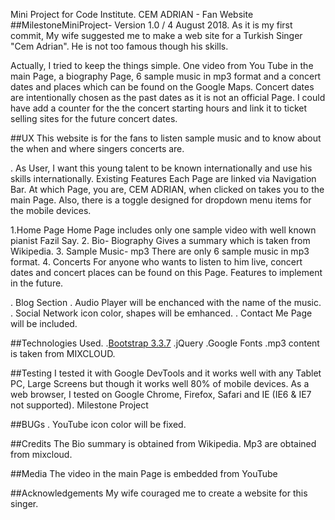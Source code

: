 Mini Project for Code Institute. CEM ADRIAN - Fan Website
##MilestoneMiniProject- Version 1.0 / 4 August 2018.
As it is my first commit, My wife suggested me to make a web site for a Turkish Singer "Cem Adrian". He is not too famous though his skills.

Actually, I tried to keep the things simple. One video from You Tube in the main Page, a biography Page, 6 sample music in mp3 format and a concert dates and places which can be found on the Google Maps.
Concert dates are intentionally chosen as the past dates as it is not an official Page.
I could have add a counter for the the concert starting hours and link it to ticket selling sites for the future concert dates.

##UX
This website is for the fans to listen sample music and to know about the when and where singers concerts are.

. As User, I want this young talent to be known internationally and use his skills internationally.
Existing Features
Each Page are linked via Navigation Bar. At which Page, you are, CEM ADRIAN, when clicked on takes you to the main Page. Also, there is a toggle designed for dropdown menu items for the mobile devices.

1.Home Page
Home Page includes only one sample video with well known pianist Fazil Say.
2.	Bio- Biography
Gives a summary which is taken from Wikipedia.
3.	Sample Music- mp3
There are only 6 sample music in mp3 format.
4.	Concerts
For anyone who wants to listen to him live, concert dates and concert places can be found on this Page.
Features to implement in the future.

. Blog Section . Audio Player will be enchanced with the name of the music. . Social Network icon color, shapes will be emhanced. . Contact Me Page will be included.

##Technologies Used.
.[Bootstrap 3.3.7](https://getbootstrap.com/docs/3.3/getting-started/)
.jQuery
.Google Fonts
.mp3 content is taken from MIXCLOUD.

##Testing
I tested it with Google DevTools and it works well with any Tablet PC, Large Screens but though it works well 80% of mobile devices.
As a web browser, I tested on Google Chrome, Firefox, Safari and IE (IE6 & IE7 not supported).
Milestone Project

##BUGs
. YouTube icon color will be fixed.

##Credits
The Bio summary is obtained from Wikipedia.
Mp3 are obtained from mixcloud.

##Media
The video in the main Page is embedded from YouTube

##Acknowledgements
My wife couraged me to create a website for this singer.

